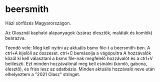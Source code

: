 # beersmith
Házi sörfőzés Magyarországon.

Az Olasznál kapható alapanyagok (száraz élesztők, maláták és komlók) beárazva.

Teendő vele:
Meg kell nyitni az aktuális bsmx file-t a beersmith-ben.
A ctrl+A kijelöli az összeset.
ctrl+C bemásolja a vágópultra
A hozzávalók közül ki kell választani a bsmx file-nak megfelelő hozzávalót és a ctrl+V beilleszti.
Ezt minden hozzávalónál meg kell csinálni (komló, gabona, élesztő), és friss lesz az adatbázis.
Minden aktuális hozzávaló neve után elhelyeztem a "2021 Olasz" stringet.
